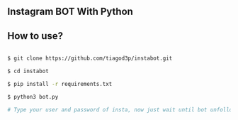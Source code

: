## Instagram BOT With Python

## How to use?

```bash

$ git clone https://github.com/tiagod3p/instabot.git

$ cd instabot

$ pip install -r requirements.txt

$ python3 bot.py

# Type your user and password of insta, now just wait until bot unfollow all users that dont follow you back

```